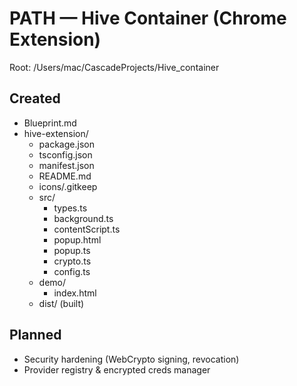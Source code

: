 # PATH — Hive Container (Chrome Extension)

Root: /Users/mac/CascadeProjects/Hive_container

## Created
- Blueprint.md
- hive-extension/
  - package.json
  - tsconfig.json
  - manifest.json
  - README.md
  - icons/.gitkeep
  - src/
    - types.ts
    - background.ts
    - contentScript.ts
    - popup.html
    - popup.ts
    - crypto.ts
    - config.ts
  - demo/
    - index.html
  - dist/ (built)

## Planned
- Security hardening (WebCrypto signing, revocation)
- Provider registry & encrypted creds manager
